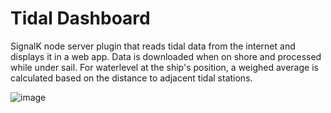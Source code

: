 # Tidal Dashboard
SignalK node server plugin that reads tidal data from the internet and displays it in a web app. Data is downloaded when on shore and processed while under sail. For waterlevel at the ship's position, a weighed average is calculated based on the distance to adjacent tidal stations.

![image](https://user-images.githubusercontent.com/17980560/160612642-8ee6c607-2c4c-40f8-a6d9-bd84620d081e.png)

